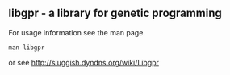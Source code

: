 libgpr - a library for genetic programming
------------------------------------------

For usage information see the man page.

    man libgpr

or see http://sluggish.dyndns.org/wiki/Libgpr
